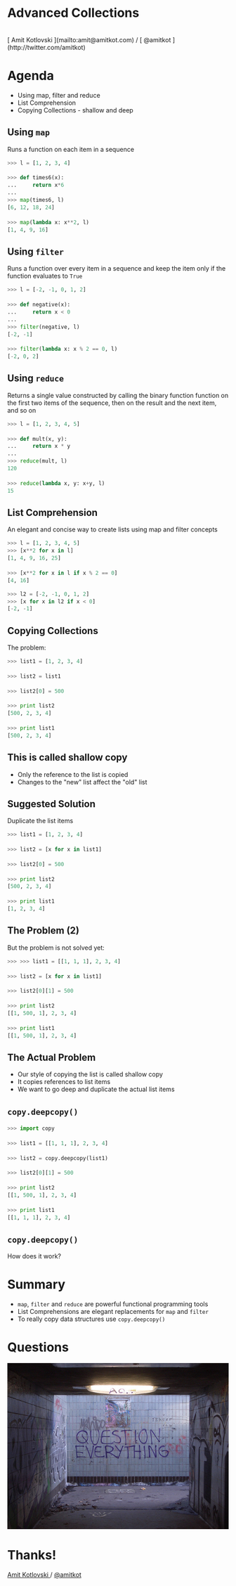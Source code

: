 # Advanced Collections

<br/>
[ Amit Kotlovski ](mailto:amit@amitkot.com) / [ @amitkot ](http://twitter.com/amitkot)



# Agenda

- Using map, filter and reduce
- List Comprehension
- Copying Collections - shallow and deep



## Using `map`

Runs a function on each item in a sequence

```python
>>> l = [1, 2, 3, 4]

>>> def times6(x):
...     return x*6
...
>>> map(times6, l)
[6, 12, 18, 24]

>>> map(lambda x: x**2, l)
[1, 4, 9, 16]
```



## Using `filter`

Runs a function over every item in a sequence and keep the item only if the
function evaluates to `True`

```python
>>> l = [-2, -1, 0, 1, 2]

>>> def negative(x):
...     return x < 0
...
>>> filter(negative, l)
[-2, -1]

>>> filter(lambda x: x % 2 == 0, l)
[-2, 0, 2]
```



## Using `reduce`

Returns a single value constructed by calling the binary function function on
the first two items of the sequence, then on the result and the next item, and
so on

```python
>>> l = [1, 2, 3, 4, 5]

>>> def mult(x, y):
...     return x * y
...
>>> reduce(mult, l)
120

>>> reduce(lambda x, y: x+y, l)
15
```



## List Comprehension

An elegant and concise way to create lists using map and filter concepts

```python
>>> l = [1, 2, 3, 4, 5]
>>> [x**2 for x in l]
[1, 4, 9, 16, 25]

>>> [x**2 for x in l if x % 2 == 0]
[4, 16]
```
```python
>>> l2 = [-2, -1, 0, 1, 2]
>>> [x for x in l2 if x < 0]
[-2, -1]
```



## Copying Collections

The problem:

```python
>>> list1 = [1, 2, 3, 4]

>>> list2 = list1

>>> list2[0] = 500

>>> print list2
[500, 2, 3, 4]

>>> print list1
[500, 2, 3, 4]
```



## This is called shallow copy

- Only the reference to the list is copied
- Changes to the "new" list affect the "old" list



## Suggested Solution

Duplicate the list items

```python
>>> list1 = [1, 2, 3, 4]

>>> list2 = [x for x in list1]

>>> list2[0] = 500

>>> print list2
[500, 2, 3, 4]

>>> print list1
[1, 2, 3, 4]
```



## The Problem (2)

But the problem is not solved yet:

```python
>>> >>> list1 = [[1, 1, 1], 2, 3, 4]

>>> list2 = [x for x in list1]

>>> list2[0][1] = 500

>>> print list2
[[1, 500, 1], 2, 3, 4]

>>> print list1
[[1, 500, 1], 2, 3, 4]
```



## The Actual Problem

- Our style of copying the list is called shallow copy
- It copies references to list items
- We want to go deep and duplicate the actual list items



## `copy.deepcopy()`

```python
>>> import copy

>>> list1 = [[1, 1, 1], 2, 3, 4]

>>> list2 = copy.deepcopy(list1)

>>> list2[0][1] = 500

>>> print list2
[[1, 500, 1], 2, 3, 4]

>>> print list1
[[1, 1, 1], 2, 3, 4]
```



## `copy.deepcopy()`

How does it work?



# Summary

- `map`, `filter` and `reduce` are powerful functional programming tools
- List Comprehensions are elegant replacements for `map` and `filter`
- To really copy data structures use `copy.deepcopy()`



# Questions

![Questions](img/q_everything.jpg "Duncan Hull, https://secure.flickr.com/photos/dullhunk/202872717/")



# Thanks!

[ Amit Kotlovski ](mailto:amit@amitkot.com) / [ @amitkot ](http://twitter.com/amitkot)
